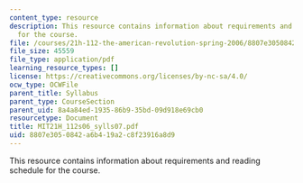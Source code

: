 ```yaml
---
content_type: resource
description: This resource contains information about requirements and reading schedule
  for the course.
file: /courses/21h-112-the-american-revolution-spring-2006/8807e3050842a6b419a2c8f23916a8d9_MIT21H_112s06_sylls07.pdf
file_size: 45559
file_type: application/pdf
learning_resource_types: []
license: https://creativecommons.org/licenses/by-nc-sa/4.0/
ocw_type: OCWFile
parent_title: Syllabus
parent_type: CourseSection
parent_uid: 8a4a84ed-1935-86b9-35bd-09d918e69cb0
resourcetype: Document
title: MIT21H_112s06_sylls07.pdf
uid: 8807e305-0842-a6b4-19a2-c8f23916a8d9
---
```

This resource contains information about requirements and reading schedule for the course.